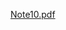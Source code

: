 [Note10.pdf](https://www.yuque.com/attachments/yuque/0/2023/pdf/12393765/1676126420151-4d675a5e-cee6-497c-a61a-9241e5e9f04b.pdf)


